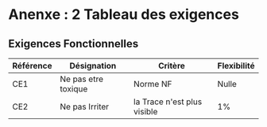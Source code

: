 # Anenxe : 2 Tableau des exigences
## Exigences Fonctionnelles
| Référence |  Désignation | Critère | Flexibilité |
|---|---|---|---|
| CE1 | Ne pas etre toxique | Norme NF | Nulle |
| CE2 | Ne pas Irriter | la Trace n'est plus visible | 1% |
